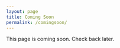 ```yaml
---
layout: page
title: Coming Soon
permalink: /comingsoon/
---
```


This page is coming soon.
Check back later.